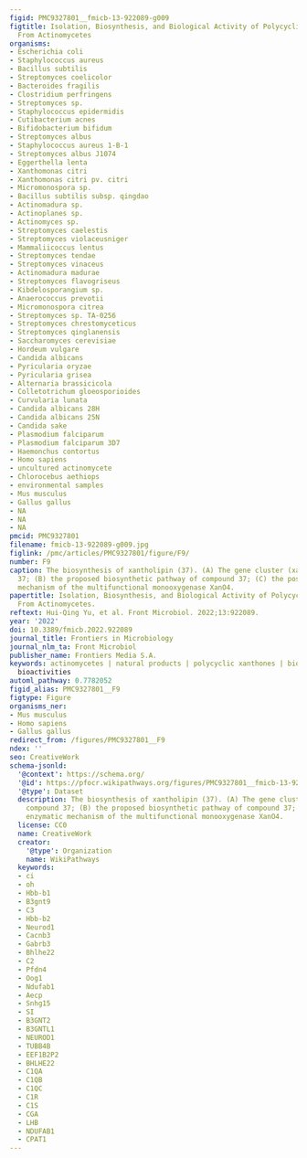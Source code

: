 ```yaml
---
figid: PMC9327801__fmicb-13-922089-g009
figtitle: Isolation, Biosynthesis, and Biological Activity of Polycyclic Xanthones
  From Actinomycetes
organisms:
- Escherichia coli
- Staphylococcus aureus
- Bacillus subtilis
- Streptomyces coelicolor
- Bacteroides fragilis
- Clostridium perfringens
- Streptomyces sp.
- Staphylococcus epidermidis
- Cutibacterium acnes
- Bifidobacterium bifidum
- Streptomyces albus
- Staphylococcus aureus 1-B-1
- Streptomyces albus J1074
- Eggerthella lenta
- Xanthomonas citri
- Xanthomonas citri pv. citri
- Micromonospora sp.
- Bacillus subtilis subsp. qingdao
- Actinomadura sp.
- Actinoplanes sp.
- Actinomyces sp.
- Streptomyces caelestis
- Streptomyces violaceusniger
- Mammaliicoccus lentus
- Streptomyces tendae
- Streptomyces vinaceus
- Actinomadura madurae
- Streptomyces flavogriseus
- Kibdelosporangium sp.
- Anaerococcus prevotii
- Micromonospora citrea
- Streptomyces sp. TA-0256
- Streptomyces chrestomyceticus
- Streptomyces qinglanensis
- Saccharomyces cerevisiae
- Hordeum vulgare
- Candida albicans
- Pyricularia oryzae
- Pyricularia grisea
- Alternaria brassicicola
- Colletotrichum gloeosporioides
- Curvularia lunata
- Candida albicans 28H
- Candida albicans 25N
- Candida sake
- Plasmodium falciparum
- Plasmodium falciparum 3D7
- Haemonchus contortus
- Homo sapiens
- uncultured actinomycete
- Chlorocebus aethiops
- environmental samples
- Mus musculus
- Gallus gallus
- NA
- NA
- NA
pmcid: PMC9327801
filename: fmicb-13-922089-g009.jpg
figlink: /pmc/articles/PMC9327801/figure/F9/
number: F9
caption: The biosynthesis of xantholipin (37). (A) The gene cluster (xan) of compound
  37; (B) the proposed biosynthetic pathway of compound 37; (C) the possible enzymatic
  mechanism of the multifunctional monooxygenase XanO4.
papertitle: Isolation, Biosynthesis, and Biological Activity of Polycyclic Xanthones
  From Actinomycetes.
reftext: Hui-Qing Yu, et al. Front Microbiol. 2022;13:922089.
year: '2022'
doi: 10.3389/fmicb.2022.922089
journal_title: Frontiers in Microbiology
journal_nlm_ta: Front Microbiol
publisher_name: Frontiers Media S.A.
keywords: actinomycetes | natural products | polycyclic xanthones | biosynthesis |
  bioactivities
automl_pathway: 0.7782052
figid_alias: PMC9327801__F9
figtype: Figure
organisms_ner:
- Mus musculus
- Homo sapiens
- Gallus gallus
redirect_from: /figures/PMC9327801__F9
ndex: ''
seo: CreativeWork
schema-jsonld:
  '@context': https://schema.org/
  '@id': https://pfocr.wikipathways.org/figures/PMC9327801__fmicb-13-922089-g009.html
  '@type': Dataset
  description: The biosynthesis of xantholipin (37). (A) The gene cluster (xan) of
    compound 37; (B) the proposed biosynthetic pathway of compound 37; (C) the possible
    enzymatic mechanism of the multifunctional monooxygenase XanO4.
  license: CC0
  name: CreativeWork
  creator:
    '@type': Organization
    name: WikiPathways
  keywords:
  - ci
  - oh
  - Hbb-b1
  - B3gnt9
  - C3
  - Hbb-b2
  - Neurod1
  - Cacnb3
  - Gabrb3
  - Bhlhe22
  - C2
  - Pfdn4
  - Oog1
  - Ndufab1
  - Aecp
  - Snhg15
  - SI
  - B3GNT2
  - B3GNTL1
  - NEUROD1
  - TUBB4B
  - EEF1B2P2
  - BHLHE22
  - C1QA
  - C1QB
  - C1QC
  - C1R
  - C1S
  - CGA
  - LHB
  - NDUFAB1
  - CPAT1
---
```

